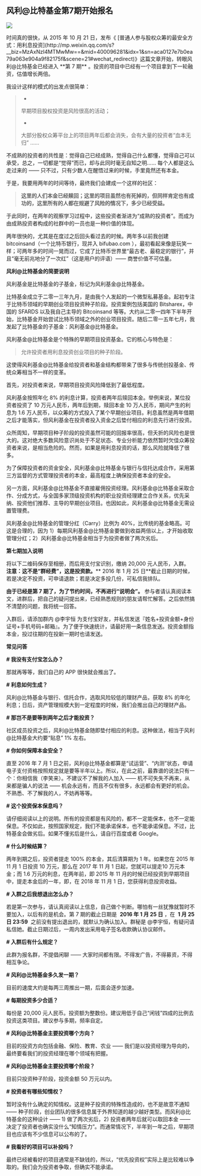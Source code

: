 ## 风利@比特基金第7期开始报名
 ![](http://mmbiz.qpic.cn/mmbiz/BDcu2rMySicohgfqGjmGx3ezSVlEuicUicyhAaicx7iaVma0ttN5XDNrt8UqBW5YUNIFicwicUeIqL5PV55KWRZ0IFjUQ/640?wx_fmt=jpeg&wxfrom=5)
<head><meta http-equiv="Content-Type" content="text/html; charset=utf-8"></head>
时间真的很快，从 2015 年 10 月 21 日，发布《 [普通人参与股权众筹的最安全方式：用利息投资](http://mp.weixin.qq.com/s?__biz=MzAxNzI4MTMwMw==&mid=400096281&idx=1&sn=aca0127e7b0ea79a063e904a9f82175f&scene=21#wechat_redirect)》这篇文章开始，转眼风利@比特基金已经进入 **第 7 期** 。投资的项目中已经有一个项目拿到下一轮融资，估值增长两倍。

我设计这样的模式的出发点很简单：

> - 
> 
> 早期项目股权投资是风险很高的活动；
> 
> - 
> 
> 大部分股权众筹平台上的项目两年后都会消失，会有大量的投资者“血本无归” ……

不成熟的投资者的共性是：觉得自己已经成熟，觉得自己什么都懂，觉得自己可以承受，总之，一切都是“觉得”而已，却与此同时毫无自知之明…… 每个人都是这么走过来的 —— 只不过，只有少数人在醒悟过来的时候，手里竟然还有本金。

于是，我要用两年的时间等待，最终我们会建成一个这样的社区：

> **这里的人们本金已经赎回；这里的项目虽然也有死掉的，但同样肯定也有成功的，这里所有的人都在规避了风险的情况下，多少已经受益。**

于此同时，在两年的观察学习过程中，这些投资者渐进为“成熟的投资者”。而成为由成熟投资者构成的社群中的一员也是一种价值的体现。

两年很快的，尤其是在度过之后回头看过去的时候。两年多以前我创建 bitcoinsand（一个比特币银行，现并入 bifubao.com ），最初看起来像是玩笑一样；可两年多的时间一晃而过，它成了比特币世界里“最古老、最稳定的银行”，并且“毫无前兆地分了一次红”（这是用户的评语）—— 商誉价值不可估量。

**风利@比特基金的简要说明**

风利基金是比特基金的子基金，标记为风利基金@比特基金。

比特基金成立于二零一三年九月，是由我个人发起的一个微型私募基金。起初专注于比特币领域的早期创业项目投资种子阶段。投资案例包括美国的 Bitsharex，中国的 SFARDS 以及我自己主导的 Bitcoinsand 等等。大约从二零一四年下半年开始，比特基金开始尝试比特币领域之外的创业项目投资。随后二零一五年七月，我发起了比特基金的子基金：风利基金@比特基金。

风利基金@比特基金是个特殊的早期项目投资基金。它的核心与特色是：

> 允许投资者用利息投资创业项目的种子阶段。

这使得风利基金@比特基金给投资者和基金结构都带来了很多与传统创投基金、传统众筹相当不一样的变革。

首先，对投资者来说，早期项目投资风险降低到了最低程度。

风利基金按照年化 8% 的利息计算，投资者两年后赎回本金。举例来说，某位投资者投资了 10 万元人民币，两年后到期，赎回本金 10 万人民币，期间产生的利息为 1.6 万人民币，以众筹的方式投入了某个早期创业项目。利息虽然是两年借期之后才能落实，但风利基金在投资者投入资金之后垫付相应的利息先行进行投资。

众所周知，早期项目种子阶段的投资虽然可能的回报率很高，但夭折的风险也是很大的。这对绝大多数风险意识尚处于不足状态、专业分析能力依然暂时欠佳众筹投资者来说，是相当危险的。然而，如果是用利息投资的话，那么风险就降低了很多。

为了保障投资者的资金安全，风利基金@比特基金与银行与信托达成合作，采用第三方监督的方式管理投资者的本金，最高程度上确保投资者本金的安全。

另一方面，风利基金@比特基金不直接雇佣投资经理。风利基金@比特基金采取合作、分成方式，与全国多家顶级投资机构的职业投资经理建立合作关系，优先采纳、投资他们推荐、主导的早期创业项目。也因如此，风利基金@比特基金无需设置管理费。

风利基金@比特基金的管理分红（Carry）比例为 40%，比传统的基金略高。可这是合理的，因为 1）每期风利基金@比特基金要做到收益两倍以上，才开始收取管理分红；2）风利基金@比特基金相当于为投资者做了两次劣后。

**第七期加入说明**

将以下二维码保存至相册，而后用支付宝识别，缴纳 20,000 元人民币，入群。 **注意：这不是“群经费”，这是投资款。**** 2016 年 1 月 25 日**截止日期的时候，若是决定不投资，可申请退款；若是决定多投几份，可私信我排队。



**由于已经是第 7 期了，为了节约时间，不再进行“说明会”。** 参与者请认真阅读本文，进群后，把自己的疑问提出来，已经熟悉规则的朋友请帮忙解答。之后依然搞不清楚的问题，我将统一回答。

入群后，请添加群内 @李宇恒 为支付宝好友，并私信发送『姓名+投资金额+身份证号+手机号码+邮箱』。为了便于快速统计，请最好用一条信息发送。投资金额指本金，投过往期的在投新一期时也请发送。

**常见问答**

**# 我没有支付宝怎么办？**

那就再等等，我们自己的 APP 很快就会推出了。

**# 利息如何生成？**

风利@比特基金与银行、信托合作，选取风险较低的理财产品，获取 8% 的年化利息；日后，资产管理规模大到一定程度的时候，我们会推出自己的理财产品。

**# 那岂不是要等到两年之后才能投资？**

社区成员投资之后，风利@比特基金随即垫付相应的利息。这种做法，相当于风利@比特基金大约要“贴息” 1% 左右。

**# 你如何保障本金安全？**

直至 2016 年 7 月 1 日之前，风利@比特基金都算是“试运营”、“内测”状态，申请电子支付资格按照规定就是要等半年以上。所以，在此之前，最靠谱的说法只有一个：你相信我（李笑来）。不建议不了解我的人加入 —— 机不可失失不再来，从来都是骗人的说法 —— 机会永远有，而且不仅有很多，永远都会有更好的机会。不熟悉、不了解我的人，不妨再等等。

**# 这个投资保本保息吗？**

请仔细阅读以上的说明。所有的投资都是有风险的，都不一定能保本，也不一定能保息。不仅如此，按照国家规定，我们不能承诺保本，也不能承诺保息。不过，比特基金会做劣后。如果不懂劣后是什么，请自行百度或者 Google。

**# 什么时候结算？**

两年到期之后，投资者提走 100% 的本金，其后清算期为 1 年。如果您在 2015 年 11 月 1 日投资 10 万元，那么在 2017 年 11 月 1 日起，您就可以提走10 万元本金；而 1.6 万元的利息，在两年前，即 2015 年 11 月的时候已经投资到早期项目中，提走本金后的一年，即，在 2018 年 11 月 1 日，您获得利息投资收益。

**# 入群之后我想退出怎么办？**

若是第一次参与，请认真阅读以上信息，自己做个判断。哪怕有一丝犹豫就暂时不要加入，以后有的是机会。第 7 期的截止日期是&nbsp; **2016 年 1 月 25 日** ，在&nbsp; **1 月 25 日 23:59** &nbsp;之前没有提出退出的，就默认为确认加入。群秘是 @李宇恒，有疑问请私信她。截止日期过后，一周内发出采用电子签名收款确认协议邮件。

**# 入群后有什么规定？**

此群为报名群，不提倡闲聊 —— 大家时间都有限。不得发广告，不得募资，不得相互争论。

**# 风利@比特基金多久发一期？**

目前的速度大约是每两三周推出一期，后面会逐步加速。

**# 每期投资多少合适？**

每份是 20,000 元人民币。投资额为整数份。建议用低于自己“闲钱”四成的比例去投资这类项目。建议参与多期，频率自定。

**# 风利@比特基金主要投资哪个方向？**

目前的投资方向包括金融、保险、教育、农业 —— 我们是以投资经理为导向的，最终要看我们的投资经理在哪个领域有把握。

**# 风利@比特基金主要投资哪个阶段？**

目前只投资种子阶段，投资金额 50 万元以内。

**# 投资者有哪些知情权？**

暂时没有什么确定的知情权。这是种子投资的特殊性造成的，也不是故意不通知 —— 种子阶段，创业团队的很多信息属于外界知道的越少越好类型。而风利@比特基金的这种设计 —— 1) 做了两次劣后，2) 投资者两年后就可以取回本金 —— 决定了投资者也确实没什么“知情压力”。而通常情况下，半年到一年之后，早期项目也应该有不少信息可以公布的了。

**# 我看好的项目可以补投吗？**

最终已经被看好的项目通常是不缺钱的，所以，“优先投资权”实际上是比较难以争取的。我们会为投资者争取，但确实不能承诺。

